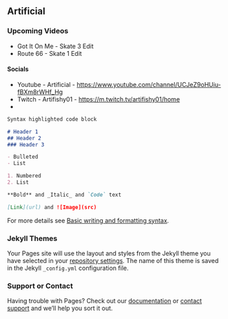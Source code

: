 ## Artificial
 
### Upcoming Videos 
- Got It On Me - Skate 3 Edit
- Route 66 - Skate 1 Edit

#### Socials
- Youtube - Artificial - https://www.youtube.com/channel/UCJeZ9oHUiu-fBXm8rWHf_Hg
- Twitch - Artifishy01 - https://m.twitch.tv/artifishy01/home
- 

```markdown
Syntax highlighted code block

# Header 1
## Header 2
### Header 3

- Bulleted
- List

1. Numbered
2. List

**Bold** and _Italic_ and `Code` text

[Link](url) and ![Image](src)
```

For more details see [Basic writing and formatting syntax](https://docs.github.com/en/github/writing-on-github/getting-started-with-writing-and-formatting-on-github/basic-writing-and-formatting-syntax).

### Jekyll Themes

Your Pages site will use the layout and styles from the Jekyll theme you have selected in your [repository settings](https://github.com/Artificial018/Artificial018.github.io/settings/pages). The name of this theme is saved in the Jekyll `_config.yml` configuration file.

### Support or Contact

Having trouble with Pages? Check out our [documentation](https://docs.github.com/categories/github-pages-basics/) or [contact support](https://support.github.com/contact) and we’ll help you sort it out.
